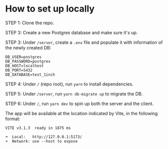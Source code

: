 # How to set up locally

STEP 1: Clone the repo.

STEP 3: Create a new Postgres database and make sure it's up.

STEP 3: Under `/server`, create a `.env` file and populate it with information of the newly created DB:

	DB_USER=postgres
	DB_PASSWORD=postgres
	DB_HOST=localhost
	DB_PORT=5432
	DB_DATABASE=test_1inch

STEP 4: Under `/` (repo root), run `yarn` to install dependencies.

STEP 5: Under `/server`, run `yarn db-migrate up` to migrate the DB.

STEP 6: Under `/`, run `yarn dev` to spin up both the server and the client.

The app will be available at the location indicated by Vite, in the following format:

	VITE v3.1.3  ready in 1875 ms

	➜  Local:   http://127.0.0.1:5173/
	➜  Network: use --host to expose
